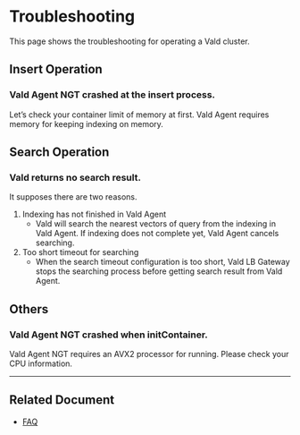 # Troubleshooting

This page shows the troubleshooting for operating a Vald cluster.

## Insert Operation

### Vald Agent NGT crashed at the insert process.

Let’s check your container limit of memory at first.
Vald Agent requires memory for keeping indexing on memory.

## Search Operation

### Vald returns no search result.

It supposes there are two reasons.

1. Indexing has not finished in Vald Agent
   - Vald will search the nearest vectors of query from the indexing in Vald Agent.
     If indexing does not complete yet, Vald Agent cancels searching.
1. Too short timeout for searching
   - When the search timeout configuration is too short, Vald LB Gateway stops the searching process before getting search result from Vald Agent.

## Others

### Vald Agent NGT crashed when initContainer.

Vald Agent NGT requires an AVX2 processor for running.
Please check your CPU information.

---

## Related Document

- [FAQ](../../docs/support/faq.md)
